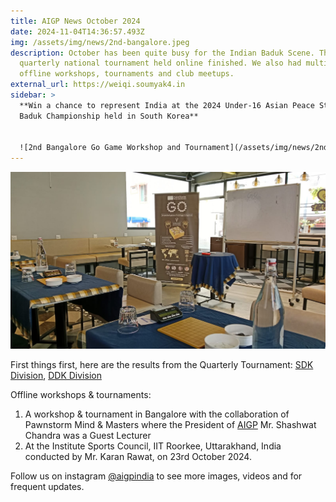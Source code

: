 ```yaml
---
title: AIGP News October 2024
date: 2024-11-04T14:36:57.493Z
img: /assets/img/news/2nd-bangalore.jpeg
description: October has been quite busy for the Indian Baduk Scene. The first
  quarterly national tournament held online finished. We also had multiple
  offline workshops, tournaments and club meetups.
external_url: https://weiqi.soumyak4.in
sidebar: >
  **W﻿in a chance to represent India at the 2024 Under-16 Asian Peace Student
  Baduk Championship held in South Korea**


  ![2nd Bangalore Go Game Workshop and Tournament](/assets/img/news/2nd-bangalore.jpeg "2nd Bangalore Go Game Workshop and Tournament")
---
```

![](/assets/img/news/bangalore-venue.jpeg)

First things first, here are the results from the Quarterly Tournament:
[SDK Division](https://leago.gg/event/trsjeft/standings/t/51a3xa3z07/r/10), [DDK Division](https://leago.gg/event/trsjeft/standings/t/r6ok25q2nt/r/10)

Offline workshops & tournaments:<br>

1. A workshop & tournament in Bangalore with the collaboration of Pawnstorm Mind & Masters where the President of [AIGP](https://www.instagram.com/aigpindia/) Mr. Shashwat Chandra was a Guest Lecturer
2. At the Institute Sports Council, IIT Roorkee, Uttarakhand, India conducted by Mr. Karan Rawat, on 23rd October 2024.

F﻿ollow us on instagram [@aigpindia](https://www.instagram.com/aigpindia/) to see more images, videos and for frequent  updates.